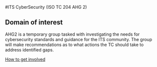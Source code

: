 #ITS CyberSecurity (ISO TC 204 AHG 2)

## Domain of interest

AHG2 is a temporary group tasked with investigating the needs for cybersecurity standards and guidance for the ITS community. The group will make recommendations as to what actions the TC should take to address identified gaps.

[How to get involved](../contact.md)
